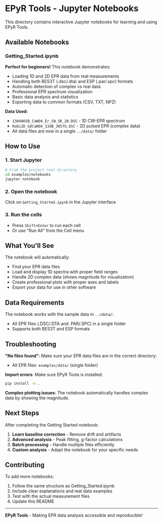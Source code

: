 # EPyR Tools - Jupyter Notebooks

This directory contains interactive Jupyter notebooks for learning and using EPyR Tools.

## Available Notebooks

### Getting_Started.ipynb

**Perfect for beginners!** This notebook demonstrates:

- Loading 1D and 2D EPR data from real measurements
- Handling both BES3T (.dsc/.dta) and ESP (.par/.spc) formats
- Automatic detection of complex vs real data
- Professional EPR spectrum visualization
- Basic data analysis and statistics
- Exporting data to common formats (CSV, TXT, NPZ)

**Data Used:**
- `130406SB_CaWO4_Er_CW_5K_20.DSC` - 1D CW-EPR spectrum
- `Rabi2D_GdCaWO4_13dB_3057G.DSC` - 2D pulsed EPR (complex data)
- All data files are now in a single `../data/` folder

## How to Use

### 1. Start Jupyter
```bash
# From the project root directory
cd examples/notebooks
jupyter notebook
```

### 2. Open the notebook
Click on `Getting_Started.ipynb` in the Jupyter interface

### 3. Run the cells
- Press `Shift+Enter` to run each cell
- Or use "Run All" from the Cell menu

## What You'll See

The notebook will automatically:
- Find your EPR data files
- Load and display 1D spectra with proper field ranges
- Handle 2D complex data (shows magnitude for visualization)
- Create professional plots with proper axes and labels
- Export your data for use in other software

## Data Requirements

The notebook works with the sample data in `../data/`:
- All EPR files (.DSC/.DTA and .PAR/.SPC) in a single folder
- Supports both BES3T and ESP formats

## Troubleshooting

**"No files found"**: Make sure your EPR data files are in the correct directory:
- All EPR files: `examples/data/` (single folder)

**Import errors**: Make sure EPyR Tools is installed:
```bash
pip install -e .
```

**Complex plotting issues**: The notebook automatically handles complex data by showing the magnitude.

## Next Steps

After completing the Getting Started notebook:

1. **Learn baseline correction** - Remove drift and artifacts
2. **Advanced analysis** - Peak fitting, g-factor calculations
3. **Batch processing** - Handle multiple files efficiently
4. **Custom analysis** - Adapt the notebook for your specific needs

## Contributing

To add more notebooks:
1. Follow the same structure as Getting_Started.ipynb
2. Include clear explanations and real data examples
3. Test with the actual measurement files
4. Update this README

---

**EPyR Tools** - Making EPR data analysis accessible and reproducible!
